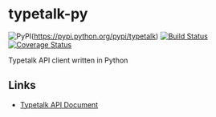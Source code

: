 typetalk-py
===

![PyPI](https://img.shields.io/pypi/v/typetalk.svg)(https://pypi.python.org/pypi/typetalk)
[![Build Status](https://travis-ci.com/is2ei/typetalk-py.svg?branch=master)](https://travis-ci.com/is2ei/typetalk-py)
[![Coverage Status](https://coveralls.io/repos/github/is2ei/typetalk-py/badge.svg?branch=master)](https://coveralls.io/github/is2ei/typetalk-py?branch=master)

Typetalk API client written in Python

Links
---

- [Typetalk API Document](https://developer.nulab.com/docs/typetalk/)
